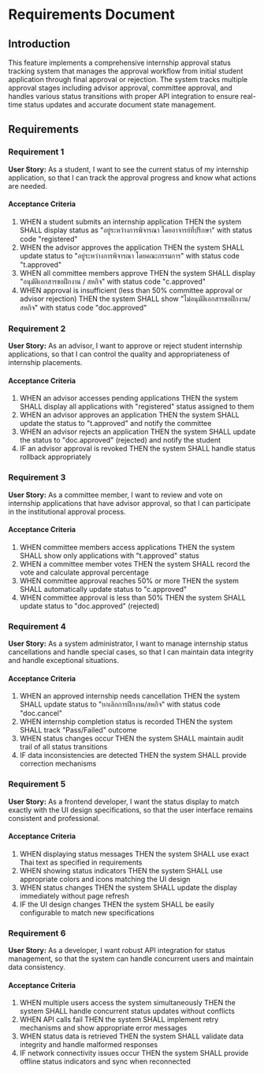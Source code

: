 # Requirements Document

## Introduction

This feature implements a comprehensive internship approval status tracking system that manages the approval workflow from initial student application through final approval or rejection. The system tracks multiple approval stages including advisor approval, committee approval, and handles various status transitions with proper API integration to ensure real-time status updates and accurate document state management.

## Requirements

### Requirement 1

**User Story:** As a student, I want to see the current status of my internship application, so that I can track the approval progress and know what actions are needed.

#### Acceptance Criteria

1. WHEN a student submits an internship application THEN the system SHALL display status as "อยู่ระหว่างการพิจารณา โดยอาจารย์ที่ปรึกษา" with status code "registered"
2. WHEN the advisor approves the application THEN the system SHALL update status to "อยู่ระหว่างการพิจารณา โดยคณะกรรมการ" with status code "t.approved"
3. WHEN all committee members approve THEN the system SHALL display "อนุมัติเอกสารขอฝึกงาน / สหกิจ" with status code "c.approved"
4. WHEN approval is insufficient (less than 50% committee approval or advisor rejection) THEN the system SHALL show "ไม่อนุมัติเอกสารขอฝึกงาน/สหกิจ" with status code "doc.approved"

### Requirement 2

**User Story:** As an advisor, I want to approve or reject student internship applications, so that I can control the quality and appropriateness of internship placements.

#### Acceptance Criteria

1. WHEN an advisor accesses pending applications THEN the system SHALL display all applications with "registered" status assigned to them
2. WHEN an advisor approves an application THEN the system SHALL update the status to "t.approved" and notify the committee
3. WHEN an advisor rejects an application THEN the system SHALL update the status to "doc.approved" (rejected) and notify the student
4. IF an advisor approval is revoked THEN the system SHALL handle status rollback appropriately

### Requirement 3

**User Story:** As a committee member, I want to review and vote on internship applications that have advisor approval, so that I can participate in the institutional approval process.

#### Acceptance Criteria

1. WHEN committee members access applications THEN the system SHALL show only applications with "t.approved" status
2. WHEN a committee member votes THEN the system SHALL record the vote and calculate approval percentage
3. WHEN committee approval reaches 50% or more THEN the system SHALL automatically update status to "c.approved"
4. WHEN committee approval is less than 50% THEN the system SHALL update status to "doc.approved" (rejected)

### Requirement 4

**User Story:** As a system administrator, I want to manage internship status cancellations and handle special cases, so that I can maintain data integrity and handle exceptional situations.

#### Acceptance Criteria

1. WHEN an approved internship needs cancellation THEN the system SHALL update status to "ยกเลิกการฝึกงาน/สหกิจ" with status code "doc.cancel"
2. WHEN internship completion status is recorded THEN the system SHALL track "Pass/Failed" outcome
3. WHEN status changes occur THEN the system SHALL maintain audit trail of all status transitions
4. IF data inconsistencies are detected THEN the system SHALL provide correction mechanisms

### Requirement 5

**User Story:** As a frontend developer, I want the status display to match exactly with the UI design specifications, so that the user interface remains consistent and professional.

#### Acceptance Criteria

1. WHEN displaying status messages THEN the system SHALL use exact Thai text as specified in requirements
2. WHEN showing status indicators THEN the system SHALL use appropriate colors and icons matching the UI design
3. WHEN status changes THEN the system SHALL update the display immediately without page refresh
4. IF the UI design changes THEN the system SHALL be easily configurable to match new specifications

### Requirement 6

**User Story:** As a developer, I want robust API integration for status management, so that the system can handle concurrent users and maintain data consistency.

#### Acceptance Criteria

1. WHEN multiple users access the system simultaneously THEN the system SHALL handle concurrent status updates without conflicts
2. WHEN API calls fail THEN the system SHALL implement retry mechanisms and show appropriate error messages
3. WHEN status data is retrieved THEN the system SHALL validate data integrity and handle malformed responses
4. IF network connectivity issues occur THEN the system SHALL provide offline status indicators and sync when reconnected
